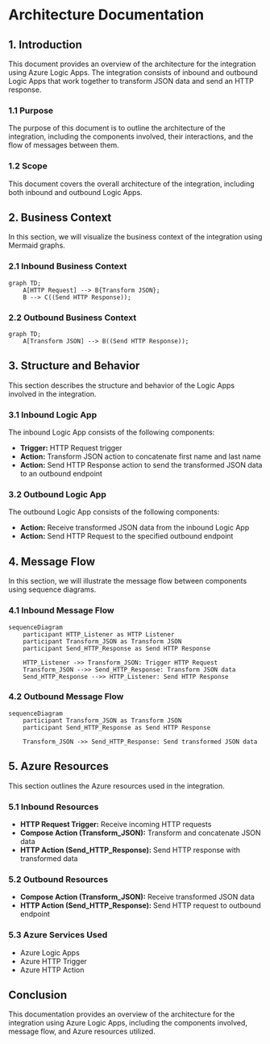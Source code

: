 # Architecture Documentation

## 1. Introduction
This document provides an overview of the architecture for the integration using Azure Logic Apps. The integration consists of inbound and outbound Logic Apps that work together to transform JSON data and send an HTTP response.

### 1.1 Purpose
The purpose of this document is to outline the architecture of the integration, including the components involved, their interactions, and the flow of messages between them.

### 1.2 Scope
This document covers the overall architecture of the integration, including both inbound and outbound Logic Apps.

## 2. Business Context
In this section, we will visualize the business context of the integration using Mermaid graphs.

### 2.1 Inbound Business Context
```mermaid
graph TD;
    A[HTTP Request] --> B{Transform JSON};
    B --> C((Send HTTP Response));
```

### 2.2 Outbound Business Context
```mermaid
graph TD;
    A[Transform JSON] --> B((Send HTTP Response));
```

## 3. Structure and Behavior
This section describes the structure and behavior of the Logic Apps involved in the integration.

### 3.1 Inbound Logic App
The inbound Logic App consists of the following components:
- **Trigger:** HTTP Request trigger
- **Action:** Transform JSON action to concatenate first name and last name
- **Action:** Send HTTP Response action to send the transformed JSON data to an outbound endpoint

### 3.2 Outbound Logic App
The outbound Logic App consists of the following components:
- **Action:** Receive transformed JSON data from the inbound Logic App
- **Action:** Send HTTP Request to the specified outbound endpoint

## 4. Message Flow
In this section, we will illustrate the message flow between components using sequence diagrams.

### 4.1 Inbound Message Flow
```mermaid
sequenceDiagram
    participant HTTP_Listener as HTTP Listener
    participant Transform_JSON as Transform JSON
    participant Send_HTTP_Response as Send HTTP Response

    HTTP_Listener ->> Transform_JSON: Trigger HTTP Request
    Transform_JSON -->> Send_HTTP_Response: Transform JSON data
    Send_HTTP_Response -->> HTTP_Listener: Send HTTP Response
```

### 4.2 Outbound Message Flow
```mermaid
sequenceDiagram
    participant Transform_JSON as Transform JSON
    participant Send_HTTP_Response as Send HTTP Response

    Transform_JSON ->> Send_HTTP_Response: Send transformed JSON data
```

## 5. Azure Resources
This section outlines the Azure resources used in the integration.

### 5.1 Inbound Resources
- **HTTP Request Trigger:** Receive incoming HTTP requests
- **Compose Action (Transform_JSON):** Transform and concatenate JSON data
- **HTTP Action (Send_HTTP_Response):** Send HTTP response with transformed data

### 5.2 Outbound Resources
- **Compose Action (Transform_JSON):** Receive transformed JSON data
- **HTTP Action (Send_HTTP_Response):** Send HTTP request to outbound endpoint

### 5.3 Azure Services Used
- Azure Logic Apps
- Azure HTTP Trigger
- Azure HTTP Action

## Conclusion
This documentation provides an overview of the architecture for the integration using Azure Logic Apps, including the components involved, message flow, and Azure resources utilized.